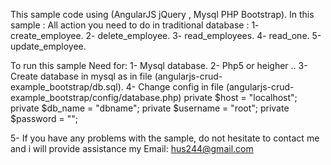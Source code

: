 This sample code using (AngularJS jQuery , Mysql PHP Bootstrap).
In this sample :
All action you need to do in traditional database :
1- create_employee.
2- delete_employee.
3- read_employees.
4- read_one.
5-update_employee.

To run this sample Need for:
1-  Mysql database.
2- Php5 or heigher ..
3- Create database in mysql as in file (angularjs-crud-example_bootstrap/db.sql).
4- Change config in file (angularjs-crud-example_bootstrap/config/database.php)
    private $host = "localhost";
    private $db_name = "dbname";
    private $username = "root";
    private $password = "";
    
5- If you have any problems with the sample, do not hesitate to contact me and i will provide assistance
 my Email: hus244@gmail.com
